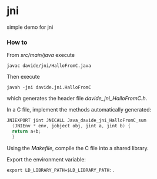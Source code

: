 # jni
simple demo for jni

### How to
From *src/main/java* execute

```
javac davide/jni/HalloFromC.java
```

Then execute 

```
javah -jni davide.jni.HalloFromC
```

which generates the header file *davide_jni_HalloFromC.h*.

In a C file, implement the methods automatically generated:

```c
JNIEXPORT jint JNICALL Java_davide_jni_HalloFromC_sum
  (JNIEnv * env, jobject obj, jint a, jint b) {
  return a+b;
  }
```

Using the *Makefile*, compile the C file into a shared library.

Export the environment variable:

```shell
export LD_LIBRARY_PATH=$LD_LIBRARY_PATH:.
```